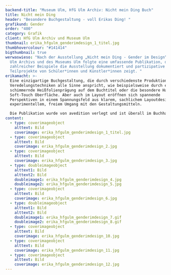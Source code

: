 ```yaml
---
backend-title: "Museum Ulm, HfG Ulm Archiv: Nicht mein Ding Buch"
title: Nicht mein Ding
header: "Besondere Buchgestaltung - voll Erikas Ding! "
grafikund: Gender
order: "400"
category: Grafik
client: HfG Ulm Archiv und Museum Ulm
thumbnail: erika_hfgulm_genderimdesign_1_titel.jpg
thumbhovercolour: "#141414"
bigthumbnail: true
werwaswieso: "Nach der Ausstellung „Nicht mein Ding - Gender im Design“ des HfG
  Ulm Archivs und des Museums Ulm folgte eine umfassende Publikation, die anhand
  zahlreicher Beispiele die Ausstellung dokumentiert und partizipative
  Teilprojekte von Schüler*innen und Künstler*innen zeigt. "
erikamacht: >-
  Eine einzigartige Buchgestaltung, die durch verschiedenste Produktions- und
  Veredelungstechniken alle Sinne anspricht, wie beispielsweise durch eine
  schimmernde Heißfolienprägung auf dem Buchtitel oder die besondere Haptik der
  Soft-Touch Oberfläche. Aber auch im Layout eröffnen sich spannende
  Perspektiven in einem Spannungsfeld aus klarem, sachlichem Layoutdesign und
  experimentellem, freiem Umgang mit den Gestaltungsmitteln. 

  Die Publikation wurde von avedition verlegt und ist überall im Buchhandel erhältlich.
content:
  - type: coverimageobject
    alttext: Bild
    coverimage: erika_hfgulm_genderimdesign_1_titel.jpg
  - type: coverimageobject
    alttext: Bild
    coverimage: erika_hfgulm_genderimdesign_2.jpg
  - type: coverimageobject
    alttext: Bild
    coverimage: erika_hfgulm_genderimdesign_3.jpg
  - type: doubleimageobject
    alttext1: Bild
    alttext2: Bild
    doubleimage1: erika_hfgulm_genderimdesign_4.jpg
    doubleimage2: erika_hfgulm_genderimdesign_5.jpg
  - type: coverimageobject
    alttext: Bild
    coverimage: erika_hfgulm_genderimdesign_6.jpg
  - type: doubleimageobject
    alttext1: Bild
    alttext2: Bild
    doubleimage1: erika_hfgulm_genderimdesign_7.gif
    doubleimage2: erika_hfgulm_genderimdesign_8.gif
  - type: coverimageobject
    alttext: Bild
    coverimage: erika_hfgulm_genderimdesign_10.jpg
  - type: coverimageobject
    alttext: Bild
    coverimage: erika_hfgulm_genderimdesign_11.jpg
  - type: coverimageobject
    alttext: Bild
    coverimage: erika_hfgulm_genderimdesign_12.jpg
---
```

